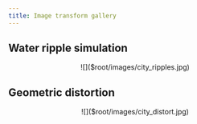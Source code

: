 ```yaml
---
title: Image transform gallery 
---
```


## Water ripple simulation 

<div align="center">
![]($root/images/city_ripples.jpg)
</div>

## Geometric distortion 

<div align="center">
![]($root/images/city_distort.jpg)
</div>
